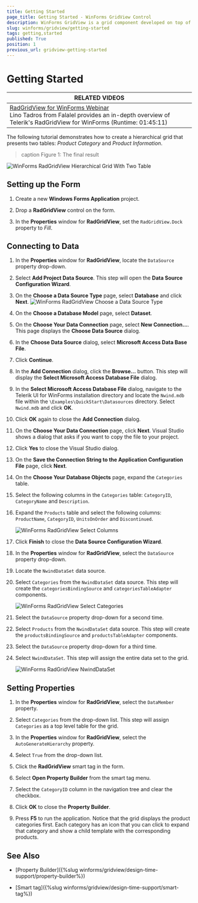 ```yaml
---
title: Getting Started
page_title: Getting Started - WinForms GridView Control
description: WinForms GridView is a grid component developed on top of Telerik Presentation Framework which provides a combination of performance, extensibility, customizability, and ease of use.
slug: winforms/gridview/getting-started
tags: getting,started
published: True
position: 1
previous_url: gridview-getting-started
---
```


# Getting Started

| RELATED VIDEOS |  
| ------ |
|[RadGridView for WinForms Webinar](https://www.telerik.com/videos/winforms/radgridview-for-winforms-webinar)<br>Lino Tadros from Falalel provides an in-depth overview of Telerik's RadGridView for WinForms (Runtime: 01:45:11)|

The following tutorial demonstrates how to create a hierarchical grid that presents two tables: *Product Category* and *Product Information*.

>caption Figure 1: The final result

![WinForms RadGridView Hierarchical Grid With Two Table](images/grid-getting-started001.png)

## Setting up the Form

1. Create a new __Windows Forms Application__ project.

1. Drop a __RadGridView__ control on the form.

1. In the __Properties__ window for __RadGridView__, set the `RadGridView.Dock` property to *Fill*.

## Connecting to Data

1. In the __Properties__ window for __RadGridView__, locate the `DataSource` property drop-down.

1. Select __Add Project Data Source__. This step will open the __Data Source Configuration Wizard__.

1. On the __Choose a Data Source Type__ page, select __Database__ and click __Next__.
![WinForms RadGridView Choose a Data Source Type](images/grid-getting-started002.png)

1. On the __Choose a Database Model__ page, select __Dataset__.

1. On the __Choose Your Data Connection__ page, select __New Connection...__. This page displays the __Choose Data Source__ dialog.

1. In the __Choose Data Source__ dialog, select __Microsoft Access Data Base File__.

1. Click __Continue__.

1. In the __Add Connection__ dialog, click the __Browse...__ button. This step will display the __Select Microsoft Access Database File__ dialog.

1. In the __Select Microsoft Access Database File__ dialog, navigate to the Telerik UI for WinForms installation directory and locate the `Nwind.mdb` file within the `\Examples\QuickStart\Datasources` directory. Select `Nwind.mdb` and click __OK__.

1. Click __OK__ again to close the __Add Connection__ dialog.

1. On the  __Choose Your Data Connection__ page, click __Next__. Visual Studio shows a dialog that asks if you want to copy the file to your project.

1. Click __Yes__ to close the Visual Studio dialog.

1. On the __Save the Connection String to the Application Configuration File__ page, click __Next__.

1. On the __Choose Your Database Objects__ page, expand the `Categories` table.

1. Select the following columns in the `Categories` table: `CategoryID`, `CategoryName` and `Description`.

1. Expand the `Products` table and select the following columns: `ProductName`, `CategoryID`, `UnitsOnOrder` and `Discontinued`.

    ![WinForms RadGridView Select Columns](images/grid-getting-started003.png)

1. Click __Finish__ to close the __Data Source Configuration Wizard__.

1. In the __Properties__ window for __RadGridView__, select the `DataSource` property drop-down.

1. Locate the `NwindDataSet` data source.

1. Select `Categories` from the `NwindDataSet` data source. This step will create the `categoriesBindingSource` and `categoriesTableAdapter` components.

    ![WinForms RadGridView Select Categories](images/grid-getting-started004.png)

1. Select the `DataSource` property drop-down for a second time.

1. Select `Products` from the `NwindDataSet` data source. This step will create the `productsBindingSource` and `productsTableAdapter` components.

1. Select the `DataSource` property drop-down for a third time.

1. Select `NwindDataSet`. This step will assign the entire data set to the grid.

    ![WinForms RadGridView NwindDataSet](images/grid-getting-started005.png)

## Setting Properties

1. In the __Properties__ window for __RadGridView__, select the `DataMember` property.

1. Select `Categories` from the drop-down list. This step will assign `Categories` as a top level table for the grid.

1. In the __Properties__ window for __RadGridView__, select the `AutoGenerateHierarchy` property.

1. Select `True` from the drop-down list.

1. Click the __RadGridView__ smart tag in the form.

1. Select __Open Property Builder__ from the smart tag menu.

1. Select the `CategoryID` column in the navigation tree and clear the checkbox.

1. Click __OK__ to close the __Property Builder__.

1. Press __F5__ to run the application. Notice that the grid displays the product categories first. Each category has an icon that you can click to expand that category and show a child template with the corresponding products.

## See Also

* [Property Builder]({%slug winforms/gridview/design-time-support/property-builder%})

* [Smart tag]({%slug winforms/gridview/design-time-support/smart-tag%})
